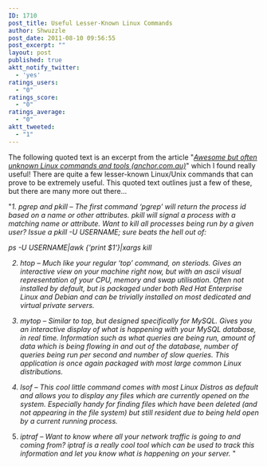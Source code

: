 ```yaml
---
ID: 1710
post_title: Useful Lesser-Known Linux Commands
author: Shwuzzle
post_date: 2011-08-10 09:56:55
post_excerpt: ""
layout: post
published: true
aktt_notify_twitter:
  - 'yes'
ratings_users:
  - "0"
ratings_score:
  - "0"
ratings_average:
  - "0"
aktt_tweeted:
  - "1"
---
```

The following quoted text is an excerpt from the article "<em><a href="http://www.anchor.com.au/blog/2011/08/awesome-but-often-unknown-linux-commands-and-tools/">Awesome but often unknown Linux commands and tools (anchor.com.au)</a></em>" which I found really useful! There are quite a few lesser-known Linux/Unix commands that can prove to be extremely useful. This quoted text outlines just a few of these, but there are many more out there...

"<em>1. pgrep and pkill – The first command ‘pgrep’ will return the process id based on a name or other attributes. pkill will signal a process with a matching name or attribute. Want to kill all processes being run by a given user? Issue a pkill -U USERNAME; sure beats the hell out of:

ps -U USERNAME|awk {'print $1'}|xargs kill

2. htop – Much like your regular ‘top’ command, on steriods. Gives an interactive view on your machine right now, but with an ascii visual representation of your CPU, memory and swap utilisation. Often not installed by default, but is packaged under both Red Hat Enterprise Linux and Debian and can be trivially installed on most dedicated and virtual private servers.

3. mytop – Similar to top, but designed specifically for MySQL. Gives you an interactive display of what is happening with your MySQL database, in real time. Information such as what queries are being run, amount of data which is being flowing in and out of the database, number of queries being run per second and number of slow queries. This application is once again packaged with most large common Linux distributions.

4. lsof – This cool little command comes with most Linux Distros as default and allows you to display any files which are currently opened on the system. Especially handy for finding files which have been deleted (and not appearing in the file system) but still resident due to being held open by a current running process.

5. iptraf – Want to know where all your network traffic is going to and coming from? iptraf is a really cool tool which can be used to track this information and let you know what is happening on your server. </em>"
